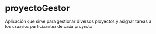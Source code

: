 # proyectoGestor
Aplicación que sirve para gestionar diversos proyectos y asignar tareas a los usuarios participantes de cada proyecto
